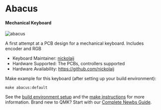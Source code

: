 # Abacus 
#### Mechanical Keyboard

![abacus](https://i.imgur.com/IFtuWaK.jpg)

A first attempt at a PCB design for a mechanical keyboard. Includes encoder and RGB

* Keyboard Maintainer: [nickolaij](https://github.com/nickolaij)
* Hardware Supported: The PCBs, controllers supported
* Hardware Availability: https://github.com/nickolaij

Make example for this keyboard (after setting up your build environment):

    make abacus:default

See the [build environment setup](https://docs.qmk.fm/#/getting_started_build_tools) and the [make instructions](https://docs.qmk.fm/#/getting_started_make_guide) for more information. Brand new to QMK? Start with our [Complete Newbs Guide](https://docs.qmk.fm/#/newbs).

